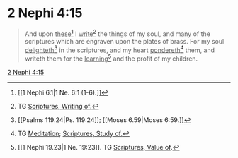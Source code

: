 # 2 Nephi 4:15

> And upon <u>these</u>[^a] I <u>write</u>[^b] the things of my soul, and many of the scriptures which are engraven upon the plates of brass. For my soul <u>delighteth</u>[^c] in the scriptures, and my heart <u>pondereth</u>[^d] them, and writeth them for the <u>learning</u>[^e] and the profit of my children.

[2 Nephi 4:15](https://www.churchofjesuschrist.org/study/scriptures/bofm/2-ne/4?lang=eng&id=p15#p15)


[^a]: [[1 Nephi 6.1|1 Ne. 6:1 (1-6).]]
[^b]: TG [Scriptures, Writing of.](https://www.churchofjesuschrist.org/study/scriptures/tg/scriptures-writing-of?lang=eng)
[^c]: [[Psalms 119.24|Ps. 119:24]]; [[Moses 6.59|Moses 6:59.]]
[^d]: TG [Meditation](https://www.churchofjesuschrist.org/study/scriptures/tg/meditation?lang=eng); [Scriptures, Study of.](https://www.churchofjesuschrist.org/study/scriptures/tg/scriptures-study-of?lang=eng)
[^e]: [[1 Nephi 19.23|1 Ne. 19:23]]. TG [Scriptures, Value of](https://www.churchofjesuschrist.org/study/scriptures/tg/scriptures-value-of?lang=eng).
